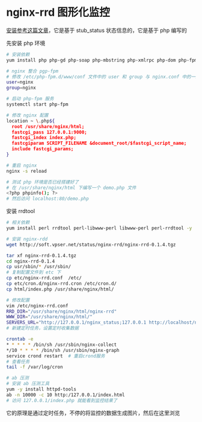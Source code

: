 # nginx-rrd 图形化监控

[安装参考这篇文章](https://blog.51cto.com/hao360/1366846)，它是基于 stub_status 状态信息的，它是基于 php 编写的

先安装 php 环境

```bash
# 安装依赖
yum install php php-gd php-soap php-mbstring php-xmlrpc php-dom php-fpm -y

# nginx 整合 pgp-fpm
# 修改 /etc/php-fpm.d/www/conf 文件中的 user 和 group 与 nginx.conf 中的一致
user=nginx
group=nginx

# 启动 php-fpm 服务
systemctl start php-fpm

# 修改 nginx 配置
location ~ \.php${
  root /usr/share/nginx/html;
  fastcgi_pass 127.0.0.1:9000;
  fastcgi_index index.php;
  fastcgiparam SCRIPT_FILENAME &document_root/$fastcgi_script_name;
  include fastcgi_params;
}

# 重启 nginx
nginx -s reload

# 测试 php 环境是否已经搭建好了
# 在 /usr/share/nginx/html 下编写一个 demo.php 文件
<?php phpinfo(); ?>
# 然后访问 localhost:80/demo.php
```

安装 rrdtool 

```bash
# 相关依赖
yum install perl rrdtool perl-libwww-perl libwww-perl perl-rrdtool -y

# 安装 nginx-rdd
wget http://soft.vpser.net/status/nginx-rrd/nginx-rrd-0.1.4.tgz

tar xf nginx-rrd-0.1.4.tgz
cd nginx-rrd-0.1.4
cp usr/sbin/* /usr/sbin/
# 复制配置文件到 etc 下
cp etc/nginx-rrd.conf  /etc/
cp etc/cron.d/nginx-rrd.cron /etc/cron.d/
cp html/index.php /usr/share/nginx/html/

# 修改配置
vim /etc/nginx-rrd.conf
RRD_DIR="/usr/share/nginx/html/nginx-rrd"
WWW_DIR="/usr/share/nginx/html/"
SERVERS_URL="http://127.0.0.1/nginx_status;127.0.0.1 http://localhost/nginx_status;http://localhost"
# 新建定时任务，设置定时收集数据

crontab -e  
* * * * * /bin/sh /usr/sbin/nginx-collect  
*/10 * * * * /bin/sh /usr/sbin/nginx-graph
service crond restart  # 重启crond服务
# 查看任务
tail -f /var/log/cron

# ab 压测
# 安装 ab 压测工具
yum -y install httpd-tools
ab -n 10000 -c 10 http:/127.0.0.1/index.html
# 访问 127.0.0.1/index.php 就能看到监控结果了
```

它的原理是通过定时任务，不停的将监控的数据生成图片，然后在这里浏览

<iframe  height="500px" width="100%" frameborder=0 allowfullscreen="true" :src="$withBase('/ads.html')"></iframe>